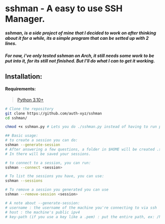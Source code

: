 # sshman - A easy to use SSH Manager.

##### sshman, is a side project of mine that I decided to work on after thinking about it for a while, its a simple program that can be setted up with 2 lines.

##### For now, i've only tested sshman on Arch, it still needs some work to be put into it, for its still not finished. But I'll do what I can to get it working.

## Installation:

#### Requirements:
> [Python 3.10+](https://python.org/downloads/)

```bash
# Clone the repository
git clone https://github.com/auth-xyz/sshman
cd sshman/

chmod +x sshman.py # Lets you do ./sshman.py instead of having to run python3 sshman.py, etc.

## Basic usage:
# to create a session you can do:
sshman --generate-session
# After answering a few questions, a folder in $HOME will be created .sshm
# In there will be saved your sessions.

# to connect to a session, you can run:
sshman --connect <session>

# To list the sessions you have, you can use:
sshman --sessions

# To remove a session you generated you can use
sshman --remove-session <session>

# A note about --generate-session:
# username : the username of the machine you're connecting to via ssh
# host : the machine's public ipv4
# key-path (if you use a key like a .pem) : put the entire path, ex: /home/auth/.ssh/key.pem. If you don't have a key, you can leave this empty.
```

